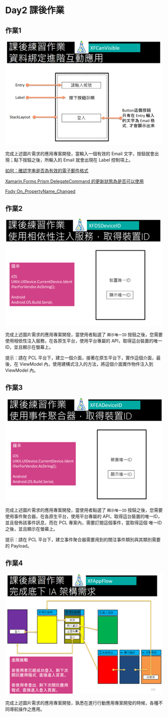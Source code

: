 # Day2 課後作業

## 作業1

![](HomeworkImages/HW2.png)

完成上述圖片需求的應用專案開發，當輸入一個有效的 Email 文字，按鈕就會出現；點下按鈕之後，所輸入的 Email 就會出現在 Label 控制項上。

[如何：確認字串是否為有效的電子郵件格式](https://msdn.microsoft.com/zh-tw/library/01escwtf(v=vs.110).aspx)

[Xamarin.Forms Prism DelegateCommand 的更新狀態為是否可以使用](https://mylabtw.blogspot.tw/2016/10/xamarinforms-prism-delegatecommand.html)


[Fody On_PropertyName_Changed](https://github.com/Fody/PropertyChanged/wiki/On_PropertyName_Changed)


## 作業2

![](HomeworkImages/HW4.png) 

完成上述圖片需求的應用專案開發，當使用者點選了 `顯示唯一ID` 按鈕之後，您需要使用相依性注入服務，在各原生平台，使用平台專屬的 API，取得這台裝置的唯一ID，並且顯示在螢幕上。

提示：請在 PCL 平台下，建立一個介面，接著在原生平台下，實作這個介面，最後，在 ViewModel 內，使用建構式注入的方法，將這個介面實作物件注入到 ViewModel 內。

## 作業3

![](HomeworkImages/HW5.png) 

完成上述圖片需求的應用專案開發，當使用者點選了 `顯示唯一ID` 按鈕之後，您需要使用事件聚合器，在各原生平台，使用平台專屬的 API，取得這台裝置的唯一ID，並且發佈該事件訊息，而在 PCL 專案內，需要訂閱這個事件，當取得這個 唯一ID 之後，並且顯示在螢幕上。

提示：請在 PCL 平台下，建立事件聚合器需要用到的關注事件類別與其類別需要的 Payload。



## 作業4

![](HomeworkImages/HW3.png)

完成上述圖片需求的應用專案開發，孰悉在進行行動應用專案開發的時候，各種不同導航操作之應用。 
